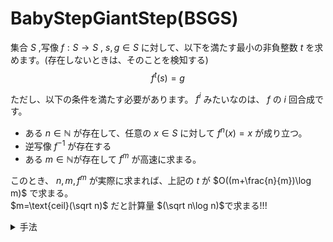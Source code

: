 # BabyStepGiantStep(BSGS)

集合 $S$ ,写像 $f:S\to S$ , $s,g\in S$ に対して、以下を満たす最小の非負整数 $t$ を求めます。(存在しないときは、そのことを検知する)
$$f^t(s)=g$$

ただし、以下の条件を満たす必要があります。 $f^i$ みたいなのは、 $f$ の $i$ 回合成です。
- ある $n\in\mathbb{N}$ が存在して、任意の $x\in S$ に対して $f^n(x)=x$ が成り立つ。
- 逆写像 $f^{-1}$ が存在する
- ある $m\in\mathbb{N}$が存在して $f^m$ が高速に求まる。

このとき、 $n,m,f^m$ が実際に求まれば、上記の $t$ が $O((m+\frac{n}{m})\log m)$ で求まる。\
$m=\text{ceil}(\sqrt n)$ だと計算量 $(\sqrt n\log n)$で求まる!!!

<details>
  <summary> 手法 </summary>
  
  周期性から、 $t=0,1,\dots,n-1$ に対して条件を満たすかどうか確認すればよいです。なぜなら、
  $$f^j=f^{j \mod n}$$
  が成り立つからです。\
  まず、別処理で $t=0$ の時を調べておきます。これは $s=g$かどうか判定するだけです。
  \
  \
  $t=im-j$ と分解します。この時、 $1\leq i\leq \text{ceil}(\frac{n}{m})$ と $0\leq j< m$ なる $i,j$ について調べれば $t=1,2,\dots,n-1$ について調べたことになります。\
  こう分解したとき、
  $$f^{im-j}(s)=g\Leftrightarrow f^{im}(s)=f^{j}(g)$$
  $$\Leftrightarrow (f^m)^{i}(s)=f^{j}(g)$$
  となります。\
  ここで、 $i$ を固定してみることにします。\
  このとき、 $t$ を最小化するためには(存在すれば) $f^{im}(s)=f^{j}(g)$ なる最大の $j$ を使えばよいです。このとき、前処理で
  - $mp[x]$:(存在すれば) $x=f^j(h)$ なる最大の $j$
                                                                            
  というハッシュマップ(`std::map`)を用意しておくことで、 $j$ の検索が高速で処理できます。
  \
  \
  \
  \
  ということで、以下の手順を踏むことで(あれば)最小の $t$ を見つけることができました。
  
  1. $j=0,1,\dots,m-1$ に対して、 $f^j(g)$ を計算して $mp$ に突っ込んでおく。
  1. $i=1,2,\dots,\text{ceil}(n/m)$ に対して、 $mp[f^{im}(s)]$ を検索して、もしあれば $t=im-j$ が答え。

  ...計算量は $O(m+n/m)$ にハッシュマップの検索分がつきます。これは、 $m=\text{ceil}(\sqrt n)$ とすることで最小化できます。
  \
  \
  \
  なお、実用上は $m=\sqrt n+1$とかでいい。
</details>
